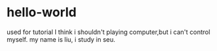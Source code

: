 # hello-world
used for tutorial
I think i shouldn't playing computer,but i can't control myself.
my name is liu, i study in seu.

